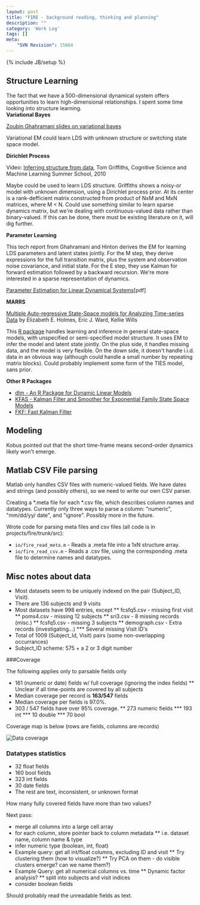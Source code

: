 ```yaml
---
layout: post
title: "FIRE - background reading, thinking and planning"
description: ""
category: 'Work Log'
tags: []
meta: 
    "SVN Revision": 15864
---
```

{% include JB/setup %}

Structure Learning
---------------

The fact that we have a 500-dimensional dynamical system offers opportunities to learn high-dimensional relationships.  I spent some time looking into structure learning.  
**Variational Bayes**

[Zoubin Ghahramani slides on variational bayes](http://mlg.eng.cam.ac.uk/zoubin)

Variational EM could learn LDS with unknown structure or switching state space model. 

**Dirichlet Process**

Video: [Inferring structure from data](http://videolectures.net/mlss2010_griffiths_isfd/), Tom Griffiths, Cognitive Science and Machine Learning Summer School, 2010

Maybe could be used to learn LDS structure. Griffiths shows a noisy-or model with unknown dimension, using a Dirichlet process prior.  At its center is a rank-defficient matrix constructed from product of NxM and MxN matrices, where M < N.  Could use something similar to learn sparse dynamics matrix, but we're dealing with continuous-valued data rather than binary-valued.  If this can be done, there must be existing literature on it, will dig further.

**Parameter Learning**

This tech report from Ghahramani and Hinton derives the EM for learning LDS parameters and latent states jointly.  For the M step, they derive expressions for the full transition matrix, plus the system and observation noise covariance, and initial state.  For the E step, they use Kalman for forward estimation followed by a backward recursion.  We're more interested in a sparse representation of dynamics.

[Parameter Estimation for Linear Dynamical Systems](http://www.learning.eng.cam.ac.uk/zoubin/papers/tr-96-2.pdf)[pdf]

**MARRS**

[Multiple Auto-regressive State-Space models for Analyzing Time-series Data](http://journal.r-project.org/archive/2012-1/RJournal_2012-1_Holmes~et~al.pdf) by Elizabeth E. Holmes, Eric J. Ward, Kellie Wills

This [R package](http://cran.r-project.org/web/packages/MARSS/index.html) handles learning and inference in general state-space models, with unspecified or semi-specified model structure.  It uses EM to infer the model and latent state jointly.  On the plus side, it handles missing data, and the model is very flexible.  On the down side, it doesn't handle i.i.d. data in an obvious way (although could handle a small number by repeating matrix blocks).  Could probably implement some form of the TIES model, sans prior.

**Other R Packages**

* [dlm - An R Package for Dynamic Linear Models](http://www.jstatsoft.org/v36/i12/)
* [KFAS -  Kalman Filter and Smoother for Exponential Family State Space Models](http://cran.r-project.org/web/packages/KFAS/index.html)
* [FKF: Fast Kalman Filter](http://cran.r-project.org/web/packages/FKF/FKF.pdf)


Modeling
------------
Kobus pointed out that the short time-frame means second-order dynamics likely won't emerge.  

Matlab CSV File parsing
-------------------

Matlab only handles CSV files with numeric-valued fields.  We have dates and strings (and possibly others), so we need to write our own CSV parser.

Creating a *.meta file for each *.csv file, which describes column names and datatypes.  Currently only three ways to parse a column: "numeric", "mm/dd/yy/ date", and "ignore".  Possibly more in the future.

Wrote code for parsing meta files and csv files (all code is in projects/fire/trunk/src):
    
* `io/fire_read_meta.m` - Reads a .meta file into a 1xN structure array.
* `io/fire_read_csv.m` - Reads a .csv file, using the corresponding .meta file to determine names and datatypes.

Misc notes about data
-----------------------
* Most datasets seem to be uniquely indexed on the pair (Subject_ID, Visit).
* There are 136 subjects and 9 visits
* Most datasets have 998 entries, except
** fcsfq5.csv - missing first visit
** poms4.csv - missing 12 subjects
** sri3.csv - 8 missing records (misc.)
** fcsfq5.csv - missing 3 subjects
** demograph.csv - Extra records (investigating...)
*** Several missing Visit ID's
* Total of 1009 (Subject_Id, Visit) pairs (some non-overlapping occurrances)
* Subject_ID scheme: 575 + a 2 or 3 digit number

###Coverage

The following applies only to parsable fields only

* 161 (numeric or date) fields w/ full coverage (ignoring the index fields)
** Unclear if all time-points are covered by all subjects
* Median coverage per record is **163/547** fields
* Median coverage per fields is 97.0%.
* 303 / 547 fields have over 95% coverage.
** 273 numeric fields
*** 193 int
*** 10 double
*** 70 bool

Coverage map is below (rows are fields, columns are records)

![Data coverage]({{site.baseurl}}/img/2014-03-05-fire_coverage.png)

### Datatypes statistics

* 32 float fields
* 160 bool fields
* 323 int fields
* 30 date fields
* The rest are text, inconsistent, or unknown format

How many fully covered fields have more than two values?

Next pass:
    
* merge all columns into a large cell array
* for each column, store pointer back to column metadata
** i.e. dataset name, column name & type
* infer numeric type (boolean, int, float)
* Example query: get all int/float columns, excluding ID and visit
** Try clustering them (how to visualize?)
** Try PCA on them - do visible clusters emerge? can we name them?)
* Example Query: get all numerical columns vs. time
** Dynamic factor analysis?
** split into subjects and visit indices
* consider boolean fields


Should probably read the unreadable fields as text.

